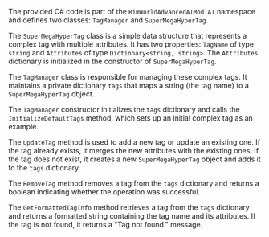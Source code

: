 The provided C# code is part of the `RimWorldAdvancedAIMod.AI` namespace and defines two classes: `TagManager` and `SuperMegaHyperTag`.

The `SuperMegaHyperTag` class is a simple data structure that represents a complex tag with multiple attributes. It has two properties: `TagName` of type `string` and `Attributes` of type `Dictionary<string, string>`. The `Attributes` dictionary is initialized in the constructor of `SuperMegaHyperTag`.

The `TagManager` class is responsible for managing these complex tags. It maintains a private dictionary `tags` that maps a string (the tag name) to a `SuperMegaHyperTag` object.

The `TagManager` constructor initializes the `tags` dictionary and calls the `InitializeDefaultTags` method, which sets up an initial complex tag as an example.

The `UpdateTag` method is used to add a new tag or update an existing one. If the tag already exists, it merges the new attributes with the existing ones. If the tag does not exist, it creates a new `SuperMegaHyperTag` object and adds it to the `tags` dictionary.

The `RemoveTag` method removes a tag from the `tags` dictionary and returns a boolean indicating whether the operation was successful.

The `GetFormattedTagInfo` method retrieves a tag from the `tags` dictionary and returns a formatted string containing the tag name and its attributes. If the tag is not found, it returns a "Tag not found." message.
